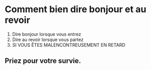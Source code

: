 # Comment bien dire bonjour et au revoir

1. Dire bonjour lorsque vous entrez
2. Dire au revoir lorsque vous partez
3. SI VOUS ÊTES MALENCONTREUSEMENT EN RETARD
## Priez pour votre survie.
